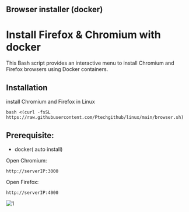 ## Browser installer (docker)

# Install Firefox & Chromium with docker

This Bash script provides an interactive menu to install Chromium and Firefox browsers using Docker containers.

## Installation

install Chromium and Firefox in Linux

```
bash <(curl -fsSL https://raw.githubusercontent.com/Ptechgithub/linux/main/browser.sh)
```
## Prerequisite: 
- docker( auto install)


Open Chromium:

``
http://serverIP:3000
``

Open Firefox:

``
http://serverIP:4000
``

![1](https://raw.githubusercontent.com/Ptechgithub/linux/main/media/1.jpg)

